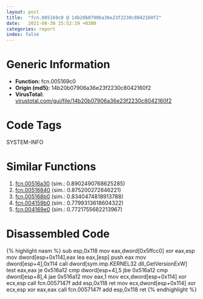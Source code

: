 ```yaml
---
layout: post
title:  "fcn.005169c0 @ 14b20b07906a36e23f2230c8042160f2"
date:   2021-08-30 15:52:19 +0300
categories: report
index: false
---
```


# Generic Information
- **Function:** fcn.005169c0
- **Origin (md5):** 14b20b07906a36e23f2230c8042160f2
- **VirusTotal:** [virustotal.com/gui/file/14b20b07906a36e23f2230c8042160f2][virustotal_ref]

# Code Tags
<span class="tag" id="SYSTEM-INFO">SYSTEM-INFO</span>


# Similar Functions

1. [fcn.00516a30][similar_1_ref] (sim.: 0.8902490768625285)
2. [fcn.00516840][similar_2_ref] (sim.: 0.875200272846221)
3. [fcn.005168b0][similar_3_ref] (sim.: 0.8340474818913788)
4. [fcn.004159b0][similar_4_ref] (sim.: 0.7799313618604322)
5. [fcn.004169e0][similar_5_ref] (sim.: 0.7721755682213967)


# Disassembled Code

{% highlight nasm %}
sub esp,0x118
mov eax,dword[0x5ffcc0]
xor eax,esp
mov dword[esp+0x114],eax
lea eax,[esp]
push eax
mov dword[esp+4],0x114
call dword[sym.imp.KERNEL32.dll_GetVersionExW]
test eax,eax
je 0x516a12
cmp dword[esp+4],5
jbe 0x516a12
cmp dword[esp+8],4
jae 0x516a12
mov eax,1
mov ecx,dword[esp+0x114]
xor ecx,esp
call fcn.0057147f
add esp,0x118
ret 
mov ecx,dword[esp+0x114]
xor ecx,esp
xor eax,eax
call fcn.0057147f
add esp,0x118
ret 
{% endhighlight %}


[similar_1_ref]: /report/fcn.00516a30@14b20b07906a36e23f2230c8042160f2
[similar_2_ref]: /report/fcn.00516840@c60344b51fa39a329b92557d24ff7670
[similar_3_ref]: /report/fcn.005168b0@c60344b51fa39a329b92557d24ff7670
[similar_4_ref]: /report/fcn.004159b0@0aa2d73a5300dff2412388945614b507
[similar_5_ref]: /report/fcn.004169e0@0aa2d73a5300dff2412388945614b507
[virustotal_ref]: https://www.virustotal.com/gui/file/14b20b07906a36e23f2230c8042160f2
